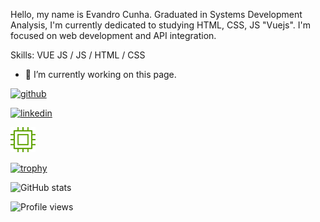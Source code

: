 Hello, my name is Evandro Cunha.
 Graduated in Systems Development Analysis, I'm currently dedicated to studying HTML, CSS, JS "Vuejs". I'm focused on web development and API integration.

Skills: VUE JS / JS / HTML / CSS

- 🔭 I’m currently working on this page. 


[<img src='https://cdn.jsdelivr.net/npm/simple-icons@3.0.1/icons/github.svg' alt='github' height='40'>](https://github.com/cunhaevandro) 

[<img src='https://cdn.jsdelivr.net/npm/simple-icons@3.0.1/icons/linkedin.svg' alt='linkedin' height='40'>](https://www.linkedin.com/in/evandro-cunha-95832b153/)

<a href='https://docs.github.com/en/developers'><img src='https://raw.githubusercontent.com/acervenky/animated-github-badges/master/assets/devbadge.gif' width='40' height='40'></a> 

[![trophy](https://github-profile-trophy.vercel.app/?username=cunhaevandro)](https://github.com/ryo-ma/github-profile-trophy)

![GitHub stats](https://github-readme-stats.vercel.app/api?username=cunhaevandro&show_icons=true&count_private=true)  

![Profile views](https://gpvc.arturio.dev/cunhaevandro)  

